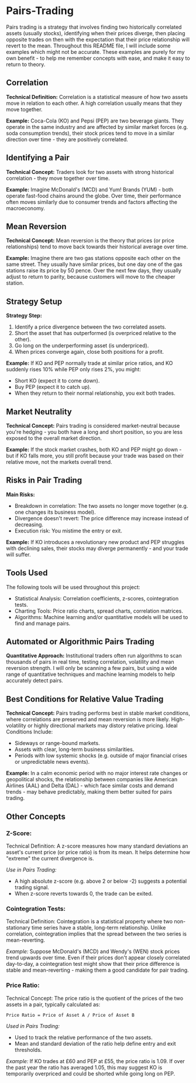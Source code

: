 # Pairs-Trading

Pairs trading is a strategy that involves finding two historically correlated assets (usually stocks), identifying when their prices diverge, then placing opposite trades on then with the expectation that their price relationship will revert to the mean. Throughout this README file, I will include some examples which might not be accurate. These examples are purely for my own benefit - to help me remember concepts with ease, and make it easy to return to theory.

## Correlation
**Technical Definition:** Correlation is a statistical measure of how two assets move in relation to each other. A high correlation usually means that they move together.

**Example:** Coca-Cola (KO) and Pepsi (PEP) are two beverage giants. They operate in the same industry and are affected by similar market forces (e.g. soda consumption trends), their stock prices tend to move in a similar direction over time - they are positively correlated.

## Identifying a Pair
**Technical Concept:** Traders look for two assets with strong historical correlation - they move together over time.

**Example:** Imagine McDonald's (MCD) and Yum! Brands (YUM) - both operate fast-food chains around the globe. Over time, their performance often moves similarly due to consumer trends and factors affecting the macroeconomy.

## Mean Reversion
**Technical Concept:** Mean reversion is the theory that prices (or price relationships) tend to move back towards their historical average over time.

**Example:** Imagine there are two gas stations opposite each other on the same street. They usually have similar prices, but one day one of the gas stations raise its price by 50 pence. Over the next few days, they usually adjust to return to parity, because customers will move to the cheaper station.

## Strategy Setup
**Strategy Step:**
1. Identify a price divergence between the two correlated assets.
2. Short the asset that has outperformed (is overpriced relative to the other).
3. Go long on the underperforming asset (is underpriced).
4. When prices converge again, close both positions for a profit.

**Example:**
If KO and PEP normally trade at similar price ratios, and KO suddenly rises 10% while PEP only rises 2%, you might:
- Short KO (expect it to come down).
- Buy PEP (expect it to catch up).
- When they return to their normal relationship, you exit both trades.

## Market Neutrality
**Technical Concept:** Pairs trading is considered market-neutral because you're hedging - you both have a long and short position, so you are less exposed to the overall market direction.

**Example:** If the stock market crashes, both KO and PEP might go down - but if KO falls more, you still profit because your trade was based on their relative move, not the markets overall trend.

## Risks in Pair Trading
**Main Risks:**
- Breakdown in correlation: The two assets no longer move together (e.g. one changes its business model).
- Divergence doesn't revert: The price difference may increase instead of decreasing.
- Execution risk: You mistime the entry or exit.

**Example:** If KO introduces a revolutionary new product and PEP struggles with declining sales, their stocks may diverge permanently - and your trade will suffer.

## Tools Used
The following tools will be used throughout this project:
- Statistical Analysis: Correlation coefficients, z-scores, cointegration tests.
- Charting Tools: Price ratio charts, spread charts, correlation matrices.
- Algorithms: Machine learning and/or quantitative models will be used to find and manage pairs.

## Automated or Algorithmic Pairs Trading
**Quantitative Approach:** Institutional traders often run algorithms to scan thousands of pairs in real time, testing correlation, volatility and mean reversion strength.
I will only be scanning a few pairs, but using a wide range of quantitative techniques and machine learning models to help accurately detect pairs.

## Best Conditions for Relative Value Trading
**Technical Concept:** Pairs trading performs best in stable market conditions, where correlations are preserved and mean reversion is more likely. High-volatility or highly directional markets may distory relative pricing.
Ideal Conditions Include:
- Sideways or range-bound markets.
- Assets with clear, long-term business similarities.
- Periods with low systemic shocks (e.g. outside of major financial crises or unpredictable news events).

**Example:** In a calm economic period with no major interest rate changes or geopolitical shocks, the relationship between companies like American Airlines (AAL) and Delta (DAL) - which face similar costs and demand trends - may behave predictably, making them better suited for pairs trading.

## Other Concepts
### Z-Score:
Technical Definition: A z-score measures how many standard deviations an asset's current price (or price ratio) is from its mean. It helps determine how "extreme" the current divergence is.

*Use in Pairs Trading:*
- A high absolute z-score (e.g. above 2 or below -2) suggests a potential trading signal.
- When z-score reverts towards 0, the trade can be exited.

### Cointegration Tests:
Technical Definition: Cointegration is a statistical property where two non-stationary time series have a stable, long-term relationship. Unlike correlation, cointegration implies that the spread between the two series is mean-reverting.

*Example:*
Suppose McDonald's (MCD) and Wendy's (WEN) stock prices trend upwards over time. Even if their prices don't appear closely correlated day-to-day, a cointegration test might show that their price difference is stable and mean-reverting - making them a good candidate for pair trading.

### Price Ratio:
Technical Concept: The price ratio is the quotient of the prices of the two assets in a pair, typically calculated as:
```
Price Ratio = Price of Asset A / Price of Asset B
```

*Used in Pairs Trading:*
- Used to track the relative performance of the two assets.
- Mean and standard deviation of the ratio help define entry and exit thresholds.

*Example:*
If KO trades at £60 and PEP at £55, the price ratio is 1.09. If over the past year the ratio has averaged 1.05, this may suggest KO is temporarily overpriced and could be shorted while going long on PEP.

